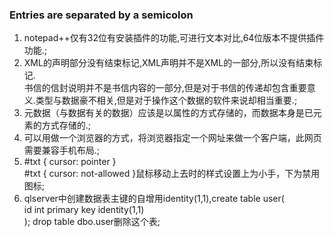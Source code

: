 ### Entries are separated by a semicolon
1. notepad++仅有32位有安装插件的功能,可进行文本对比,64位版本不提供插件功能.;
2. XML的声明部分没有结束标记,XML声明并不是XML的一部分,所以没有结束标记.  
   书信的信封说明并不是书信内容的一部分,但是对于书信的传递却包含重要意义.类型与数据豪不相关,但是对于操作这个数据的软件来说却相当重要.;
3. 元数据（与数据有关的数据）应该是以属性的方式存储的，而数据本身是已元素的方式存储的.;
4. 可以用做一个浏览器的方式，将浏览器指定一个网址来做一个客户端，此网页需要兼容手机布局.;
5. #txt { cursor: pointer }  
   #txt { cursor: not-allowed }鼠标移动上去时的样式设置上为小手，下为禁用图标;  
6. qlserver中创建数据表主键的自增用identity(1,1),create table user(  
   id int primary key identity(1,1)  
   ); drop table dbo.user删除这个表;
